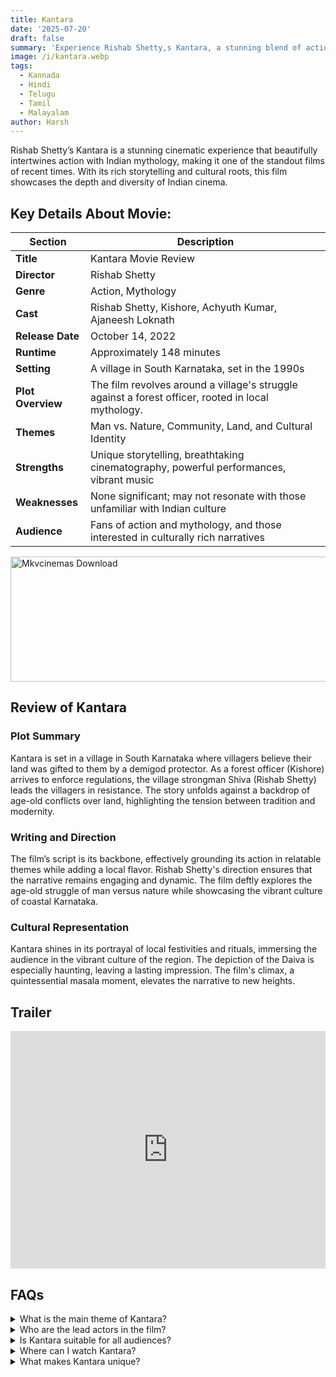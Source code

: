 ```yaml
---
title: Kantara
date: '2025-07-20'
draft: false
summary: 'Experience Rishab Shetty,s Kantara, a stunning blend of action and mythology rooted in Indian culture!'
image: /i/kantara.webp
tags:
  - Kannada
  - Hindi
  - Telugu
  - Tamil
  - Malayalam
author: Harsh
---
```


Rishab Shetty’s Kantara is a stunning cinematic experience that beautifully intertwines action with Indian mythology, making it one of the standout films of recent times. With its rich storytelling and cultural roots, this film showcases the depth and diversity of Indian cinema.

## Key Details About Movie:

| **Section**       | **Description**                                                                                    |
| ----------------- | -------------------------------------------------------------------------------------------------- |
| **Title**         | Kantara Movie Review                                                                               |
| **Director**      | Rishab Shetty                                                                                      |
| **Genre**         | Action, Mythology                                                                                  |
| **Cast**          | Rishab Shetty, Kishore, Achyuth Kumar, Ajaneesh Loknath                                            |
| **Release Date**  | October 14, 2022                                                                                   |
| **Runtime**       | Approximately 148 minutes                                                                          |
| **Setting**       | A village in South Karnataka, set in the 1990s                                                     |
| **Plot Overview** | The film revolves around a village's struggle against a forest officer, rooted in local mythology. |
| **Themes**        | Man vs. Nature, Community, Land, and Cultural Identity                                             |
| **Strengths**     | Unique storytelling, breathtaking cinematography, powerful performances, vibrant music             |
| **Weaknesses**    | None significant; may not resonate with those unfamiliar with Indian culture                       |
| **Audience**      | Fans of action and mythology, and those interested in culturally rich narratives                   |

<a href="https://mkvcinemas.buzz/bookmarks-list">
  <img src="/mkvcinemas-btn.webp" alt="Mkvcinemas Download" width="600" height="200" loading="lazy">
</a>

## Review of Kantara

### Plot Summary

Kantara is set in a village in South Karnataka where villagers believe their land was gifted to them by a demigod protector. As a forest officer (Kishore) arrives to enforce regulations, the village strongman Shiva (Rishab Shetty) leads the villagers in resistance. The story unfolds against a backdrop of age-old conflicts over land, highlighting the tension between tradition and modernity.

### Writing and Direction

The film’s script is its backbone, effectively grounding its action in relatable themes while adding a local flavor. Rishab Shetty's direction ensures that the narrative remains engaging and dynamic. The film deftly explores the age-old struggle of man versus nature while showcasing the vibrant culture of coastal Karnataka.

### Cultural Representation

Kantara shines in its portrayal of local festivities and rituals, immersing the audience in the vibrant culture of the region. The depiction of the Daiva is especially haunting, leaving a lasting impression. The film's climax, a quintessential masala moment, elevates the narrative to new heights.

## Trailer

<iframe width="100%" height="380" src="https://www.youtube.com/embed/8mrVmf239GU?si=wUnFS-y9GqLOLTnZ" title={title} frameborder="0" allow="accelerometer; autoplay; clipboard-write; encrypted-media; gyroscope; picture-in-picture; web-share" referrerpolicy="strict-origin-when-cross-origin" allowfullscreen loading="lazy"></iframe>

## FAQs

<details>
  <summary>What is the main theme of Kantara?</summary>
  <p>The film explores the conflict between man and nature, community struggles, and the importance of cultural identity.</p>
</details>

<details>
  <summary>Who are the lead actors in the film?</summary>
  <p>The film stars Rishab Shetty, Kishore, Achyuth Kumar, and Ajaneesh Loknath.</p>
</details>

<details>
  <summary>Is Kantara suitable for all audiences?</summary>
  <p>While it has broad appeal, those unfamiliar with Indian culture may find some elements challenging.</p>
</details>

<details>
  <summary>Where can I watch Kantara?</summary>
  <p>Kantara is currently in theaters; check local listings for showtimes.</p>
</details>

<details>
  <summary>What makes Kantara unique?</summary>
  <p>Its original storytelling, cultural depth, and seamless blend of action with mythology set it apart from other films.</p>
</details>
